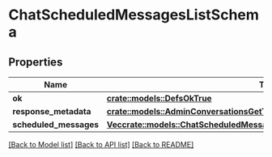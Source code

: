 # ChatScheduledMessagesListSchema

## Properties

Name | Type | Description | Notes
------------ | ------------- | ------------- | -------------
**ok** | [**crate::models::DefsOkTrue**](defs_ok_true.md) |  | 
**response_metadata** | [**crate::models::AdminConversationsGetTeamsSchemaResponseMetadata**](admin_conversations_getTeams_schema_response_metadata.md) |  | 
**scheduled_messages** | [**Vec<crate::models::ChatScheduledMessagesListSchemaScheduledMessagesInner>**](chat_scheduledMessages_list_schema_scheduled_messages_inner.md) |  | 

[[Back to Model list]](../README.md#documentation-for-models) [[Back to API list]](../README.md#documentation-for-api-endpoints) [[Back to README]](../README.md)



